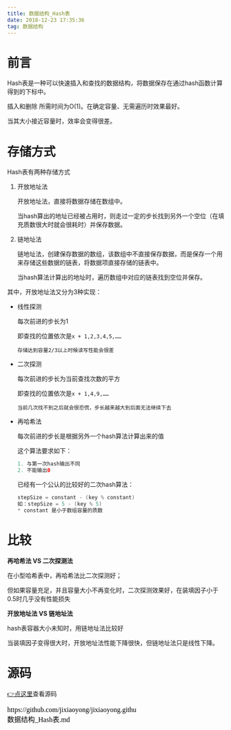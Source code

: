 ```yaml
---
title: 数据结构_Hash表
date: 2018-12-23 17:35:36
tag: 数据结构
---
```


# 前言

Hash表是一种可以快速插入和查找的数据结构，将数据保存在通过hash函数计算得到的下标中。

插入和删除 所需时间为O(1)。在确定容量、无需遍历时效果最好。

当其大小接近容量时，效率会变得很差。

# 存储方式

Hash表有两种存储方式

1. 开放地址法

   开放地址法，直接将数据存储在数组中。

   当hash算出的地址已经被占用时，则走过一定的步长找到另外一个空位（在填充质数很大时就会很耗时）并保存数据。

2. 链地址法

   链地址法，创建保存数据的数组，该数组中不直接保存数据，而是保存一个用来存储这些数据的链表，将数据项直接存储的链表中。

   当hash算法计算出的地址时，遍历数组中对应的链表找到空位并保存。

其中，开放地址法又分为3种实现：

* 线性探测

  每次前进的步长为1

  即查找的位置依次是`x + 1,2,3,4,5,……`

  ```
  存储达到容量2/3以上时候读写性能会很差
  ```

* 二次探测

  每次前进的步长为当前查找次数的平方

  即查找的位置依次是`x + 1,4,9,……`

  ```
  当前几次找不到之后就会很恐慌，步长越来越大到后面无法继续下去
  ```

* 再哈希法

  每次前进的步长是根据另外一个hash算法计算出来的值

  这个算法要求如下：

  ```java
  1. 与第一次hash输出不同  
  2. 不能输出0
  ```

  已经有一个公认的比较好的二次hash算法：

  ```java
  stepSize = constant - (key % constant)
  如：stepSize = 5 - (key % 5)
  * constant 是小于数组容量的质数
  ```

# 比较

**再哈希法 VS 二次探测法**

在小型哈希表中，再哈希法比二次探测好；

但如果容量充足，并且容量大小不再变化时，二次探测效果好，在装填因子小于0.5时几乎没有性能损失

**开放地址法 VS 链地址法**

hash表容器大小未知时，用链地址法比较好

当装填因子变得很大时，开放地址法性能下降很快，但链地址法只是线性下降。



# 源码

[👉点这里](https://github.com/jixiaoyong/Notes-Files/blob/master/AndroidLearningResource/java_note/%E6%95%B0%E6%8D%AE%E7%BB%93%E6%9E%84%E5%AD%A6%E4%B9%A0/tree/Hash.kt)查看源码



<script src="https://jixiaoyong.github.io/js/edit_on_github.js"></script>
<iframe id="iframeid" scrolling=false height="50" frameborder="no" border="0" marginwidth="0" marginheight="0" onload="Javascript:editOnGithub()" srcdoc="<div id=&quot;url&quot;>https://github.com/jixiaoyong/jixiaoyong.github.io/blob/hexo_blog/blog/source/_posts/数据结构_Hash表.md</div>"></iframe>